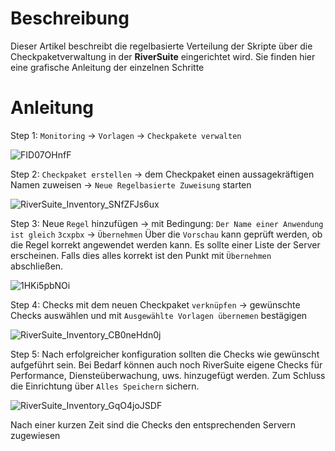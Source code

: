 # Beschreibung

Dieser Artikel beschreibt die regelbasierte Verteilung der Skripte über die Checkpaketverwaltung in der **RiverSuite** eingerichtet wird. Sie finden hier eine grafische Anleitung der einzelnen Schritte

# Anleitung

Step 1: `Monitoring` -> `Vorlagen` -> `Checkpakete verwalten`

![FID07OHnfF](https://user-images.githubusercontent.com/119604651/208193034-d068b7aa-f0a0-4948-a7d4-1d9a8f9aeb21.png)

Step 2: `Checkpaket erstellen` -> dem Checkpaket einen aussagekräftigen Namen zuweisen -> `Neue Regelbasierte Zuweisung` starten

![RiverSuite_Inventory_SNfZFJs6ux](https://user-images.githubusercontent.com/119604651/208192262-0baf0af6-b786-4b2a-8455-1c067e60bb74.png)

Step 3: Neue `Regel` hinzufügen -> mit Bedingung: `Der Name einer Anwendung` `ist gleich` `3cxpbx` -> `Übernehmen`
Über die `Vorschau` kann geprüft werden, ob die Regel korrekt angewendet werden kann. Es sollte einer Liste der Server erscheinen. Falls dies alles korrekt ist den Punkt mit `Übernehmen` abschließen.

![1HKi5pbNOi](https://user-images.githubusercontent.com/119604651/208193106-25382e53-169e-4006-809f-d73bd0d904ae.png)

Step 4: Checks mit dem neuen Checkpaket `verknüpfen` -> gewünschte Checks auswählen und mit `Ausgewählte Vorlagen übernemen` bestägigen

![RiverSuite_Inventory_CB0neHdn0j](https://user-images.githubusercontent.com/119604651/208193829-9a60bd54-9077-4f6a-9447-3bba6efb1406.png)

Step 5: Nach erfolgreicher konfiguration sollten die Checks wie gewünscht aufgeführt sein. Bei Bedarf können auch noch RiverSuite eigene Checks für Performance, Diensteüberwachung, uws. hinzugefügt werden. Zum Schluss die Einrichtung über `Alles Speichern` sichern.

![RiverSuite_Inventory_GqO4joJSDF](https://user-images.githubusercontent.com/119604651/208195332-1eb87991-3345-43b4-9c90-b05634fd4067.png)

Nach einer kurzen Zeit sind die Checks den entsprechenden Servern zugewiesen
